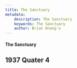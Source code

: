 ```yaml
---
title: The Sanctuary
metadata:
    description: The Sanctuary
    keywords: The Sanctuary
    author: Brian Onang'o
---
```


#### The Sanctuary

## 1937 Quater 4
